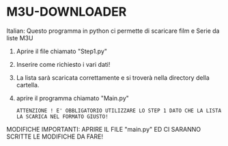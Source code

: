 # M3U-DOWNLOADER


Italian:
  Questo programma in python ci permette di scaricare film e Serie da liste M3U
  
  1. Aprire il file chiamato "Step1.py"
  2. Inserire come richiesto i vari dati!
  3. La lista sarà scaricata correttamente e si troverà nella directory della cartella.
  4. aprire il programma chiamato "Main.py"
  
  
  
  
         ATTENZIONE ! E' OBBLIGATORIO UTILIZZARE LO STEP 1 DATO CHE LA LISTA LA SCARICA NEL FORMATO GIUSTO!
         

MODIFICHE IMPORTANTI:
		 APRIRE IL FILE "main.py" ED CI SARANNO SCRITTE LE MODIFICHE DA FARE!
